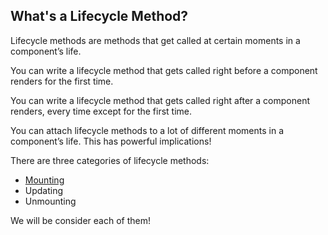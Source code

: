 ## What's a Lifecycle Method?

Lifecycle methods are methods that get called at certain moments in a component’s life.

You can write a lifecycle method that gets called right before a component renders for the first time.

You can write a lifecycle method that gets called right after a component renders, every time except for the first time.

You can attach lifecycle methods to a lot of different moments in a component’s life. This has powerful implications!


There are three categories of lifecycle methods: 
* [Mounting](types/mounting/MountingLifecycleMethods.md)
* Updating
* Unmounting

We will be consider each of them! 